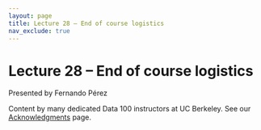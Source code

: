 ```yaml
---
layout: page
title: Lecture 28 – End of course logistics
nav_exclude: true
---
```


# Lecture 28 – End of course logistics

Presented by Fernando Pérez

Content by many dedicated Data 100 instructors at UC Berkeley. See our [Acknowledgments](../../acks) page.
